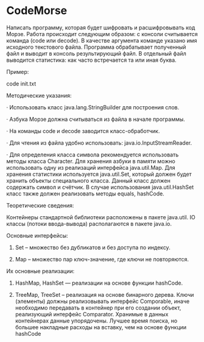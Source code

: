 # CodeMorse
Написать программу, которая будет шифровать и расшифровывать код Морзе. Работа происходит следующим образом: с консоли считывается команда (code или decode). В качестве аргумента команде указано имя исходного текстового файла. Программа обрабатывает полученный файл и выводит в консоль результирующий файл. В отдельный файл выводится статистика: как часто встречается та или иная буква.

Пример:

code init.txt

Методические указания:

· Использовать класс java.lang.StringBuilder для построения слов.

· Азбука Морзе должна считываться из файла в начале программы.

· На команды code и decode заводится класс-обработчик.

· Для чтения из файла удобно использовать: java.io.InputStreamReader.

· Для определения класса символа рекомендуется использовать методы класса Character. Для хранения азбуки в памяти можно использовать одну из реализаций интерфейса java.util.Map. Для хранения статистики используется java.util.Set, который должен будет хранить объекты специального класса. Данный класс должен содержать символ и счётчик. В случае использования java.util.HashSet класс также должен реализовать методы equals, hashCode.

Теоретические сведения:

Контейнеры стандартной библиотеки расположены в пакете java.util. IO классы (потоки ввода-вывода) располагаются в пакете java.io.

Основные интерфейсы:

1. Set – множество без дубликатов и без доступа по индексу.

2. Map – множество пар ключ-значение, где ключи не повторяются.

Их основные реализации:

1. HashMap, HashSet — реализации на основе функции hashCode.

2. TreeMap, TreeSet – реализация на основе бинарного дерева. Ключи (элементы) должны реализовывать интерфейс Comporable, иначе необходимо передавать в контейнер при его создании объект, реализующий интерфейс Comparator. Хранимые в данных контейнерах данные упорядочены. Лучшее время поиска, но большее накладные расходы на вставку, чем на основе функции hashCode
